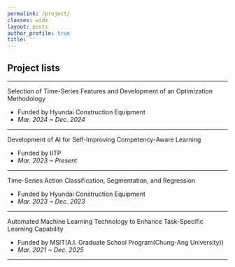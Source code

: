 ```yaml
---
permalink: /project/
classes: wide  
layout: posts
author_profile: true
title: ''
---
```


## Project lists 
___
Selection of Time-Series Features and Development of an Optimization Methodology<br>
- Funded by Hyundai Construction Equipment<br>
- *Mar. 2024 ~ Dec. 2024<br>*
___
Development of AI for Self-Improving Competency-Aware Learning<br>
- Funded by IITP<br>
- *Mar. 2023 ~ Present<br>*
___
Time-Series Action Classification, Segmentation, and Regression<br>
- Funded by Hyundai Construction Equipment<br>
- *Mar. 2023 ~ Dec. 2023<br>*
___
Automated Machine Learning Technology to Enhance Task-Specific Learning Capability<br>
- Funded by MSIT(A.I. Graduate School Program(Chung-Ang University))<br>
- *Mar. 2021 ~ Dec. 2025<br>*
___



